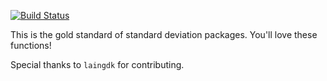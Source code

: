 [![Build Status](https://travis-ci.org/lstmemery/standarddeviation.svg?branch=master)](https://travis-ci.org/lstmemery/standarddeviation)

<!-- README.md is generated from README.Rmd. Please edit that file -->
This is the gold standard of standard deviation packages. You'll love these functions!

Special thanks to `laingdk` for contributing.

